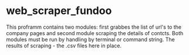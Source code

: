 # web_scraper_fundoo

This proframm contains two modules: first grabbes the list of url's to the company pages and second module scraping the details of contcts. Both modules must be run by handling by terminal or command string. The results of scraping - the .csv files here in place.
